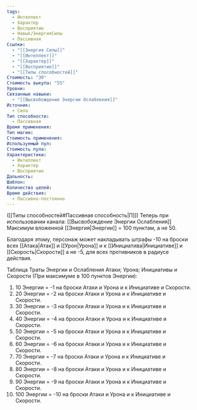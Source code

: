 ```yaml
---
tags:
  - Интеллект
  - Характер
  - Восприятие
  - Навык/ЭнергияСилы
  - Пассивная
Ссылки:
  - "[[Энергия Силы]]"
  - "[[Интеллект]]"
  - "[[Характер]]"
  - "[[Восприятие]]"
  - "[[Типы способностей]]"
Стоимость: "30"
Стоимость выкупа: "55"
Уровни: 
Связанные навыки:
  - "[[Высвобождение Энергии Ослабления]]"
Источник:
  - Сила
Тип способности:
  - Пассивная
Время применения: 
Тип магии: 
Стоимость применения: 
Используемый пул: 
Стоимость пула: 
Характеристики:
  - Интеллект
  - Характер
  - Восприятие
Дальность: 
Шаблон: 
Количество целей: 
Время действия:
  - Пассивно-постоянно
---
```

([[Типы способностей#Пассивная способность|П]]) Теперь при использовании канала: [[Высвобождение Энергии Ослабления]] Максимум вложенной [[Энергия|Энергии]] = 100 пунктам, а не 50.

Благодаря этому, персонаж может накладывать штрафы -10 на броски всех [[Атака|Атак]] и [[Урон|Урона]] и к [[Инициатива|Инициативе]] и [[Скорость|Скорости]]  а не -5, для всех противников в радиусе действия. 

Таблица Траты Энергии и Ослабления Атаки; Урона; Инициативы и Скорости
(При максимуме в 100 пунктов Энергии):

1. 10 Энергии = -1 на броски Атаки и Урона и к Инициативе и Скорости.
2. 20 Энергии = -2 на броски Атаки и Урона и к Инициативе и Скорости.
3. 30 Энергии = -3 на броски Атаки и Урона и к Инициативе и Скорости.
4. 40 Энергии = -4 на броски Атаки и Урона и к Инициативе и Скорости. 
5. 50 Энергии = -5 на броски Атаки и Урона и к Инициативе и Скорости.
6. 60 Энергии = -6 на броски Атаки и Урона и к Инициативе и Скорости.
7. 70 Энергии = -7 на броски Атаки и Урона и к Инициативе и Скорости.
8. 80 Энергии = -8 на броски Атаки и Урона и к Инициативе и Скорости.
9. 90 Энергии = -9 на броски Атаки и Урона и к Инициативе и Скорости.
10. 100 Энергии = -10 на броски Атаки и Урона и к Инициативе и Скорости.